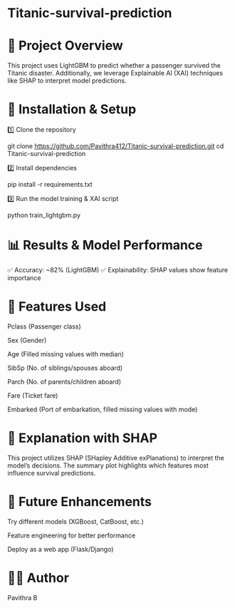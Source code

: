 # Titanic-survival-prediction

# 📌 Project Overview

This project uses LightGBM to predict whether a passenger survived the Titanic disaster. Additionally, we leverage Explainable AI (XAI) techniques like SHAP to interpret model predictions.

# 🚀 Installation & Setup

1️⃣ Clone the repository

git clone https://github.com/Pavithra412/Titanic-survival-prediction.git
cd Titanic-survival-prediction

2️⃣ Install dependencies

pip install -r requirements.txt

3️⃣ Run the model training & XAI script

python train_lightgbm.py

# 📊 Results & Model Performance

✅ Accuracy: ~82% (LightGBM)
✅ Explainability: SHAP values show feature importance

# 📌 Features Used

Pclass (Passenger class)

Sex (Gender)

Age (Filled missing values with median)

SibSp (No. of siblings/spouses aboard)

Parch (No. of parents/children aboard)

Fare (Ticket fare)

Embarked (Port of embarkation, filled missing values with mode)

# 📜 Explanation with SHAP

This project utilizes SHAP (SHapley Additive exPlanations) to interpret the model’s decisions. The summary plot highlights which features most influence survival predictions.

# 📌 Future Enhancements

Try different models (XGBoost, CatBoost, etc.)

Feature engineering for better performance

Deploy as a web app (Flask/Django)

# 👨‍💻 Author
Pavithra B

